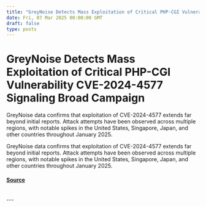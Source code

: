 ```yaml
---
title: "GreyNoise Detects Mass Exploitation of Critical PHP-CGI Vulnerability CVE-2024-4577 Signaling Broad Campaign"
date: Fri, 07 Mar 2025 00:00:00 GMT
draft: false
type: posts
---
```

# GreyNoise Detects Mass Exploitation of Critical PHP-CGI Vulnerability CVE-2024-4577 Signaling Broad Campaign





‍GreyNoise data confirms that exploitation of CVE-2024-4577 extends far beyond initial reports. Attack attempts have been observed across multiple regions, with notable spikes in the United States, Singapore, Japan, and other countries throughout January 2025. 

‍GreyNoise data confirms that exploitation of CVE-2024-4577 extends far beyond initial reports. Attack attempts have been observed across multiple regions, with notable spikes in the United States, Singapore, Japan, and other countries throughout January 2025.

#### [Source](https://www.greynoise.io/blog/mass-exploitation-critical-php-cgi-vulnerability-cve-2024-4577)

<br/>
---
